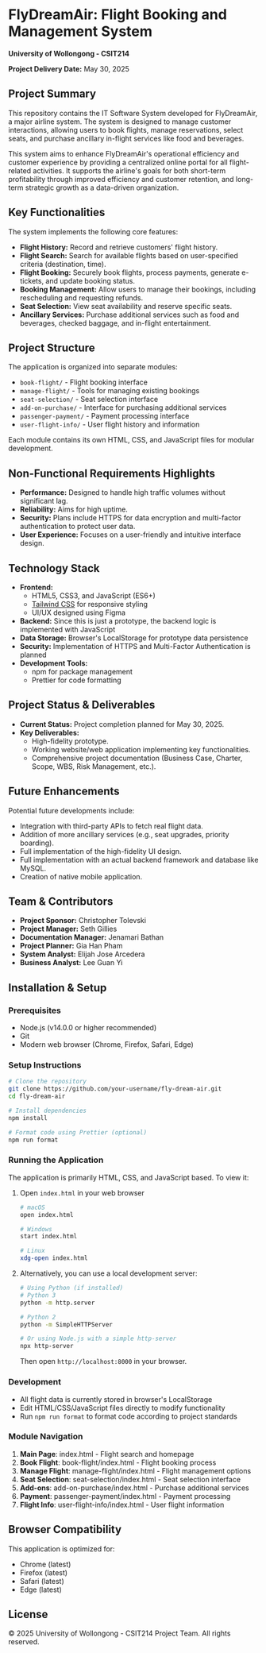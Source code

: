 # FlyDreamAir: Flight Booking and Management System

**University of Wollongong - CSIT214**

**Project Delivery Date:** May 30, 2025

## Project Summary

This repository contains the IT Software System developed for FlyDreamAir, a major airline system. The system is designed to manage customer interactions, allowing users to book flights, manage reservations, select seats, and purchase ancillary in-flight services like food and beverages.

This system aims to enhance FlyDreamAir's operational efficiency and customer experience by providing a centralized online portal for all flight-related activities. It supports the airline's goals for both short-term profitability through improved efficiency and customer retention, and long-term strategic growth as a data-driven organization.

## Key Functionalities

The system implements the following core features:

- **Flight History:** Record and retrieve customers' flight history.
- **Flight Search:** Search for available flights based on user-specified criteria (destination, time).
- **Flight Booking:** Securely book flights, process payments, generate e-tickets, and update booking status.
- **Booking Management:** Allow users to manage their bookings, including rescheduling and requesting refunds.
- **Seat Selection:** View seat availability and reserve specific seats.
- **Ancillary Services:** Purchase additional services such as food and beverages, checked baggage, and in-flight entertainment.

## Project Structure

The application is organized into separate modules:

- `book-flight/` - Flight booking interface
- `manage-flight/` - Tools for managing existing bookings
- `seat-selection/` - Seat selection interface
- `add-on-purchase/` - Interface for purchasing additional services
- `passenger-payment/` - Payment processing interface
- `user-flight-info/` - User flight history and information

Each module contains its own HTML, CSS, and JavaScript files for modular development.

## Non-Functional Requirements Highlights

- **Performance:** Designed to handle high traffic volumes without significant lag.
- **Reliability:** Aims for high uptime.
- **Security:** Plans include HTTPS for data encryption and multi-factor authentication to protect user data.
- **User Experience:** Focuses on a user-friendly and intuitive interface design.

## Technology Stack

- **Frontend:**
  - HTML5, CSS3, and JavaScript (ES6+)
  - [Tailwind CSS](https://tailwindcss.com/) for responsive styling
  - UI/UX designed using Figma
- **Backend:** Since this is just a prototype, the backend logic is implemented with JavaScript
- **Data Storage:** Browser's LocalStorage for prototype data persistence
- **Security:** Implementation of HTTPS and Multi-Factor Authentication is planned
- **Development Tools:**
  - npm for package management
  - Prettier for code formatting

## Project Status & Deliverables

- **Current Status:** Project completion planned for May 30, 2025.
- **Key Deliverables:**
  - High-fidelity prototype.
  - Working website/web application implementing key functionalities.
  - Comprehensive project documentation (Business Case, Charter, Scope, WBS, Risk Management, etc.).

## Future Enhancements

Potential future developments include:

- Integration with third-party APIs to fetch real flight data.
- Addition of more ancillary services (e.g., seat upgrades, priority boarding).
- Full implementation of the high-fidelity UI design.
- Full implementation with an actual backend framework and database like MySQL.
- Creation of native mobile application.

## Team & Contributors

- **Project Sponsor:** Christopher Tolevski
- **Project Manager:** Seth Gillies
- **Documentation Manager:** Jenamari Bathan
- **Project Planner:** Gia Han Pham
- **System Analyst:** Elijah Jose Arcedera
- **Business Analyst:** Lee Guan Yi

## Installation & Setup

### Prerequisites

- Node.js (v14.0.0 or higher recommended)
- Git
- Modern web browser (Chrome, Firefox, Safari, Edge)

### Setup Instructions

```bash
# Clone the repository
git clone https://github.com/your-username/fly-dream-air.git
cd fly-dream-air

# Install dependencies
npm install

# Format code using Prettier (optional)
npm run format
```

### Running the Application

The application is primarily HTML, CSS, and JavaScript based. To view it:

1. Open `index.html` in your web browser

   ```bash
   # macOS
   open index.html

   # Windows
   start index.html

   # Linux
   xdg-open index.html
   ```

2. Alternatively, you can use a local development server:

   ```bash
   # Using Python (if installed)
   # Python 3
   python -m http.server

   # Python 2
   python -m SimpleHTTPServer

   # Or using Node.js with a simple http-server
   npx http-server
   ```

   Then open `http://localhost:8000` in your browser.

### Development

- All flight data is currently stored in browser's LocalStorage
- Edit HTML/CSS/JavaScript files directly to modify functionality
- Run `npm run format` to format code according to project standards

### Module Navigation

1. **Main Page**: index.html - Flight search and homepage
2. **Book Flight**: book-flight/index.html - Flight booking process
3. **Manage Flight**: manage-flight/index.html - Flight management options
4. **Seat Selection**: seat-selection/index.html - Seat selection interface
5. **Add-ons**: add-on-purchase/index.html - Purchase additional services
6. **Payment**: passenger-payment/index.html - Payment processing
7. **Flight Info**: user-flight-info/index.html - User flight information

## Browser Compatibility

This application is optimized for:

- Chrome (latest)
- Firefox (latest)
- Safari (latest)
- Edge (latest)

## License

© 2025 University of Wollongong - CSIT214 Project Team. All rights reserved.
